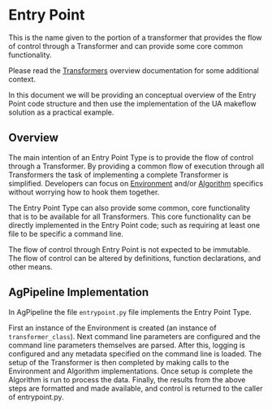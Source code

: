 # Entry Point

This is the name given to the portion of a transformer that provides the flow of control through a Transformer and can provide some core common functionality.

Please read the [Transformers](https://agpipeline.github.io/transformers/transformers) overview documentation for some additional context.

In this document we will be providing an conceptual overview of the Entry Point code structure and then use the implementation of the UA makeflow solution as a practical example.

## Overview
The main intention of an Entry Point Type is to provide the flow of control through a Transformer.
By providing a common flow of execution through all Transformers the task of implementing a complete Transformer is simplified.
Developers can focus on [Environment](https://agpipeline.github.io/transformers/environment) and/or [Algorithm](https://agpipeline.github.io/transformers/algorithm) specifics without worrying how to hook them together.

The Entry Point Type can also provide some common, core functionality that is to be available for all Transformers.
This core functionality can be directly implemented in the Entry Point code; such as requiring at least one file to be specific a command line.

The flow of control through Entry Point is not expected to be immutable.
The flow of control can be altered by definitions, function declarations, and other means.

## AgPipeline Implementation
In AgPipeline the file `entrypoint.py` file implements the Entry Point Type.

First an instance of the Environment is created (an instance of `transformer_class`).
Next command line parameters are configured and the command line parameters themselves are parsed.
After this, logging is configured and any metadata specified on the command line is loaded.
The setup of the Transformer is then completed by making calls to the Environment and Algorithm implementations.
Once setup is complete the Algorithm is run to process the data.
Finally, the results from the above steps are formatted and made available, and control is returned to the caller of entrypoint.py.
